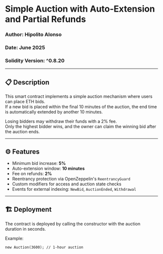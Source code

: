 # Simple Auction with Auto-Extension and Partial Refunds

### Author: Hipolito Alonso  
### Date: June 2025  
### Solidity Version: ^0.8.20

---

## 📋 Description

This smart contract implements a simple auction mechanism where users can place ETH bids.  
If a new bid is placed within the final 10 minutes of the auction, the end time is automatically extended by another 10 minutes.

Losing bidders may withdraw their funds with a 2% fee.  
Only the highest bidder wins, and the owner can claim the winning bid after the auction ends.

---

## ⚙️ Features

- Minimum bid increase: **5%**
- Auto-extension window: **10 minutes**
- Fee on refunds: **2%**
- Reentrancy protection via OpenZeppelin's `ReentrancyGuard`
- Custom modifiers for access and auction state checks
- Events for external indexing: `NewBid`, `AuctionEnded`, `Withdrawal`

---

## 🏗️ Deployment

The contract is deployed by calling the constructor with the auction duration in seconds.

Example:

```solidity
new Auction(3600); // 1-hour auction
